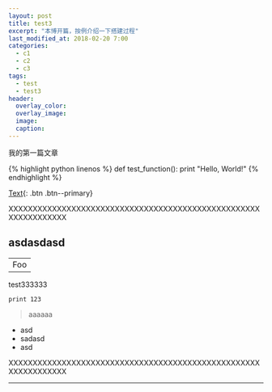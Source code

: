 ```yaml
---
layout: post
title: test3
excerpt: "本博开篇，按例介绍一下搭建过程"
last_modified_at: 2018-02-20 7:00
categories:
  - c1
  - c2
  - c3
tags:
  - test
  - test3
header:
  overlay_color:
  overlay_image: 
  image: 
  caption: 
---
```


我的第一篇文章

{% highlight python linenos %}
def test_function():
  print "Hello, World!"
{% endhighlight %}


[Text](#link){: .btn .btn--primary}

XXXXXXXXXXXXXXXXXXXXXXXXXXXXXXXXXXXXXXXXXXXXXXXXXXXXXXXXXXXXXXXX

## asdasdasd

<table>
    <tr>
        <td>Foo</td>
    </tr>
</table>


test333333

```
print 123
```

> aaaaaa

* asd
* sadasd
* asd

[](http://)


XXXXXXXXXXXXXXXXXXXXXXXXXXXXXXXXXXXXXXXXXXXXXXXXXXXXXXXXXXXXXXXX


---




